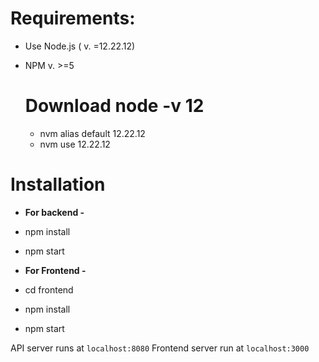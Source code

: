 
# Requirements:

* Use Node.js ( v. =12.22.12)
 
* NPM v. >=5

   # Download node -v 12
  * nvm alias default 12.22.12
  * nvm use 12.22.12

 # Installation

* __For backend -__

 
* npm install
* npm start

* __For Frontend -__

  
* cd frontend
* npm install
* npm start


API server runs at `localhost:8080`
Frontend server run at `localhost:3000`
